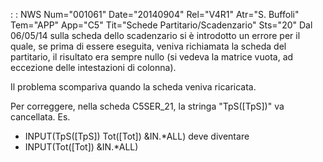  :  : NWS Num="001061" Date="20140904" Rel="V4R1" Atr="S. Buffoli" Tem="APP" App="C5" Tit="Schede Partitario/Scadenzario" Sts="20"
Dal 06/05/14 sulla scheda dello scadenzario si è introdotto un errore per il quale, se prima di essere eseguita, veniva richiamata la scheda del partitario, il risultato era sempre nullo (si vedeva la matrice vuota, ad eccezione delle intestazioni di colonna).

Il problema scompariva quando la scheda veniva ricaricata.

Per correggere, nella scheda C5SER_21, la stringa "TpS([TpS])" va cancellata. Es.
-  INPUT(TpS([TpS]) Tot([Tot]) &IN.\*ALL)
deve diventare
-  INPUT(Tot([Tot]) &IN.\*ALL)
